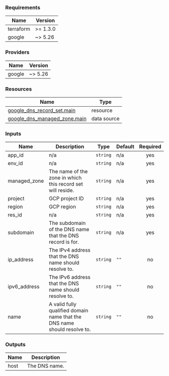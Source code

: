 <!-- BEGIN_TF_DOCS -->
### Requirements

| Name | Version |
|------|---------|
| terraform | >= 1.3.0 |
| google | ~> 5.26 |

### Providers

| Name | Version |
|------|---------|
| google | ~> 5.26 |

### Resources

| Name | Type |
|------|------|
| [google_dns_record_set.main](https://registry.terraform.io/providers/hashicorp/google/latest/docs/resources/dns_record_set) | resource |
| [google_dns_managed_zone.main](https://registry.terraform.io/providers/hashicorp/google/latest/docs/data-sources/dns_managed_zone) | data source |

### Inputs

| Name | Description | Type | Default | Required |
|------|-------------|------|---------|:--------:|
| app\_id | n/a | `string` | n/a | yes |
| env\_id | n/a | `string` | n/a | yes |
| managed\_zone | The name of the zone in which this record set will reside. | `string` | n/a | yes |
| project | GCP project ID | `string` | n/a | yes |
| region | GCP region | `string` | n/a | yes |
| res\_id | n/a | `string` | n/a | yes |
| subdomain | The subdomain of the DNS name that the DNS record is for. | `string` | n/a | yes |
| ip\_address | The IPv4 address that the DNS name should resolve to. | `string` | `""` | no |
| ipv6\_address | The IPv6 address that the DNS name should resolve to. | `string` | `""` | no |
| name | A valid fully qualified domain name that the DNS name should resolve to. | `string` | `""` | no |

### Outputs

| Name | Description |
|------|-------------|
| host | The DNS name. |
<!-- END_TF_DOCS -->